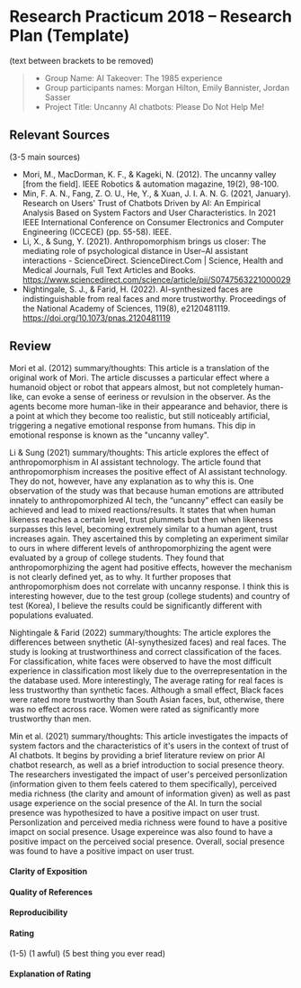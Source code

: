 # Research Practicum 2018 – Research Plan (Template)
(text between brackets to be removed)

> * Group Name: AI Takeover: The 1985 experience
> * Group participants names: Morgan Hilton, Emily Bannister, Jordan Sasser
> * Project Title: Uncanny AI chatbots: Please Do Not Help Me!

## Relevant Sources

(3-5 main sources)

* Mori, M., MacDorman, K. F., & Kageki, N. (2012). The uncanny valley [from the field]. IEEE Robotics & automation magazine, 19(2), 98-100.
* Min, F. A. N., Fang, Z. O. U., He, Y., & Xuan, J. I. A. N. G. (2021, January). Research on Users' Trust of Chatbots Driven by AI: An Empirical Analysis Based on System Factors and User Characteristics. In 2021 IEEE International Conference on Consumer Electronics and Computer Engineering (ICCECE) (pp. 55-58). IEEE.
* Li, X., & Sung, Y. (2021). Anthropomorphism brings us closer: The mediating role of psychological distance in User–AI assistant interactions - ScienceDirect. ScienceDirect.Com | Science, Health and Medical Journals, Full Text Articles and Books. https://www.sciencedirect.com/science/article/pii/S0747563221000029
* Nightingale, S. J., & Farid, H. (2022). AI-synthesized faces are indistinguishable from real faces and more trustworthy. Proceedings of the National Academy of Sciences, 119(8), e2120481119. https://doi.org/10.1073/pnas.2120481119

## Review

Mori et al. (2012) summary/thoughts:
This article is a translation of the original work of Mori. The article discusses a particular effect where a humanoid object or robot that appears almost, but not completely human-like, can evoke a sense of eeriness or revulsion in the observer. As the agents  become more human-like in their appearance and behavior, there is a point at which they become too realistic, but still noticeably artificial, triggering a negative emotional response from humans. This dip in emotional response is known as the "uncanny valley".

Li & Sung (2021) summary/thoughts: 
This article explores the effect of anthropomorphism in AI assistant technology.  The article found that anthropomorphism increases the positive effect of AI assistant technology. They do not, however, have any explanation as to why this is. One observation of the study was that because human emotions are attributed innately to anthropomorphized AI tech, the “uncanny” effect can easily be achieved and lead to mixed reactions/results. It states that when human likeness reaches a certain level, trust plummets but then when likeness surpasses this level, becoming extremely similar to a human agent, trust increases again. They ascertained this by completing an experiment similar to ours in where different levels of anthropomorphizing the agent were evaluated by a group of college students. They found that anthropomorphizing the agent had positive effects, however the mechanism is not clearly defined yet, as to why. It further proposes that anthropomorphism does not correlate with uncanny response. I think this is interesting however, due to the test group (college students) and country of test (Korea), I believe the results could be significantly different with populations evaluated.

Nightingale & Farid (2022) summary/thoughts:
The article explores the differences between snythetic (AI-synythesized faces) and real faces. The study is looking at trustworthiness and correct classification of the faces. For classification, white faces were observed to have the most difficult experience in classification most likely due to the overrepresentation in the the database used. More interestingly, The average rating for real faces is less trustworthy than synthetic faces. Although a small effect, Black faces were rated more trustworthy than South Asian faces, but, otherwise, there was no effect across race. Women were rated as significantly more trustworthy than men.

Min et al. (2021) summary/thoughts:
This article investigates the impacts of system factors and the characteristics of it's users in the context of trust of AI chatbots. It begins by providing a brief literature review on prior AI chatbot research, as well as a brief introduction to social presence theory. The researchers investigated the impact of user's perceived personlization (information given to them feels catered to them specifically), perceived media richness (the clarity and amount of information given) as well as past usage experience on the social presence of the AI. In turn the social presence was hypothesized to have a positive impact on user trust. Personlization and perceived media richness were found to have a positive imapct on social presence. Usage expereince was also found to have a positive impact on the perceived social presence. Overall, social presence was found to have a positive impact on user trust.

#### Clarity of Exposition

#### Quality of References

#### Reproducibility

#### Rating

(1-5)
(1 awful)
(5 best thing you ever read)

#### Explanation of Rating
